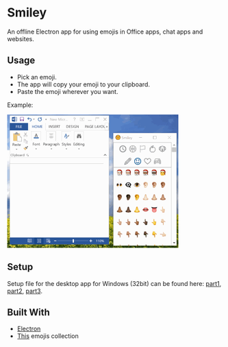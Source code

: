 # Smiley
An offline Electron app for using emojis in Office apps, chat apps and websites.

## Usage
* Pick an emoji. 
* The app will copy your emoji to your clipboard.
* Paste the emoji wherever you want.

Example:

![](example_s.gif)

## Setup
Setup file for the desktop app for Windows (32bit) can be found here: [part1](https://github.com/Lotemn102/Smiley/raw/master/smiley-win32-setup-x64.part1.rar), [part2](https://github.com/Lotemn102/Smiley/raw/master/smiley-win32-setup-x64.part2.rar), [part3](https://github.com/Lotemn102/Smiley/raw/master/smiley-win32-setup-x64.part3.rar).

## Built With
* [Electron](https://electronjs.org/)
* [This](https://github.com/eladkarako/whatsapp-emoji) emojis collection

